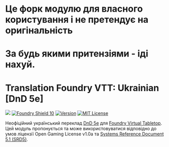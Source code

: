 # Це форк модулю для власного користування і не претендує на оригінальність
# За будь якими притензіями - іді нахуй.

# Translation Foundry VTT: Ukrainian [DnD 5e]
![](https://github.com/foundryvtt/dnd5e/blob/v10-dev/media/repo-dnd5e.jpg?raw=true)
[![Foundry Shield 10]][Foundry URL]
[![Version]][Version URL]
[![MIT License]][MIT URL]

Неофіційний український переклад [DnD 5e](https://github.com/foundryvtt/dnd5e) для [Foundry Virtual Tabletop](http://foundryvtt.com). Цей модуль пропонується та може використовуватися відповідно до умов ліцензії Open Gaming License v1.0a та [Systems Reference Document 5.1 (SRD5)](http://media.wizards.com/2016/downloads/DND/SRD-OGL_V5.1.pdf).




[Foundry Shield 10]: https://img.shields.io/badge/Foundry-10-informational?style=flat-square
[Foundry URL]: https://foundryvtt.com

[Version]: https://img.shields.io/badge/Version-0.1.0-orange?style=flat-square
[Version URL]: https://github.com/Rasakhatskiy/Foundry-ua-dnd5e

[MIT License]: https://img.shields.io/badge/License-OGL-green?style=flat-square
[MIT URL]: https://github.com/Rasakhatskiy/Foundry-ua-dnd5e/blob/master/LICENSE.md
